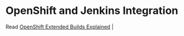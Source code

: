# OpenShift and Jenkins Integration

Read [OpenShift Extended Builds Explained](https://raw.githubusercontent.com/bcgov/eagle-dev-guides/master/dev_guides/s2i_extended_builds.md) |
